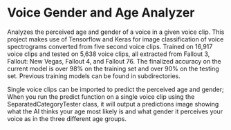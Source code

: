 # Voice Gender and Age Analyzer
 Analyzes the perceived age and gender of a voice in a given voice clip. This project makes use of Tensorflow and Keras for image classification of voice spectrograms converted from five second voice clips. Trained on 16,917 voice clips and tested on 5,638 voice clips, all extracted from Fallout 3, Fallout: New Vegas, Fallout 4, and Fallout 76. The finalized accuracy on the current model is over 98% on the training set and over 90% on the testing set. Previous training models can be found in subdirectories.
 
 Single voice clips can be imported to predict the perceived age and gender; When you run the predict function on a single voice clip using the SeparatedCategoryTester class, it will output a predictions image showing what the AI thinks your age most likely is and what gender it perceives your voice as in the three different age groups.

